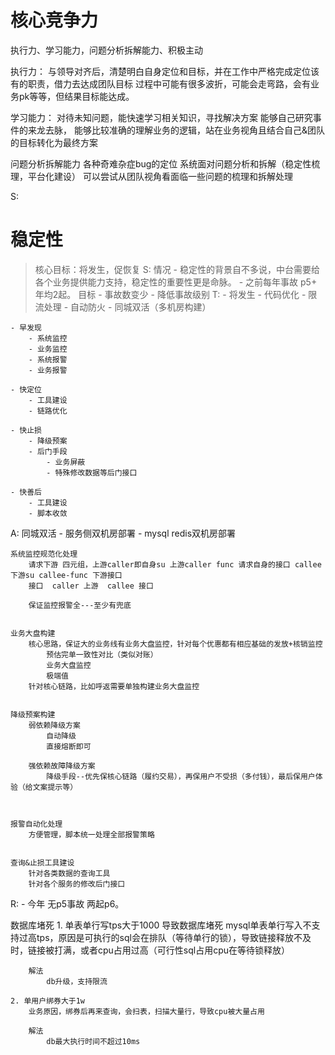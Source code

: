 <!-- 个人 -->
# 核心竞争力

执行力、学习能力，问题分析拆解能力、积极主动

执行力：
与领导对齐后，清楚明白自身定位和目标，并在工作中严格完成定位该有的职责，借力去达成团队目标
过程中可能有很多波折，可能会走弯路，会有业务pk等等，但结果目标能达成。

<!-- 积极主动：
对待各种任务会积极的去推动，
也能在主动推动的过程中，发现一些问题，
优化解决，得到更好的结果。 -->

学习能力：
对待未知问题，能快速学习相关知识，寻找解决方案
能够自己研究事件的来龙去脉，
能够比较准确的理解业务的逻辑，站在业务视角且结合自己&团队的目标转化为最终方案


问题分析拆解能力
各种奇难杂症bug的定位
系统面对问题分析和拆解（稳定性梳理，平台化建设）
可以尝试从团队视角看面临一些问题的梳理和拆解处理


<!-- 平台化 -->

S:
	





<!-- 稳定性 -->
# 稳定性
> 核心目标：将发生，促恢复
S:
	情况
	- 稳定性的背景自不多说，中台需要给各个业务提供能力支持，稳定性的重要性更是命脉。
	- 之前每年事故 p5+ 年均2起。
	目标
	- 事故数变少
	- 降低事故级别
T:
	- 将发生
		- 代码优化
		- 限流处理
		- 自动防火
		- 同城双活（多机房构建）

	- 早发现
		- 系统监控
		- 业务监控
		- 系统报警
		- 业务报警

	- 快定位
		- 工具建设
		- 链路优化

	- 快止损
		- 降级预案
		- 后门手段
			- 业务屏蔽
			- 特殊修改数据等后门接口

	- 快善后
		- 工具建设
		- 脚本收敛


A:
	同城双活
		- 服务侧双机房部署
		- mysql redis双机房部署

	系统监控规范化处理
		请求下游 四元组，上游caller即自身su 上游caller func 请求自身的接口 callee 下游su callee-func 下游接口
		接口  caller 上游  callee 接口

		保证监控报警全---至少有兜底


	业务大盘构建
		核心思路，保证大的业务线有业务大盘监控，针对每个优惠都有相应基础的发放+核销监控
			预估完单一致性对比（类似对账）
			业务大盘监控
			极端值
		针对核心链路，比如呼返需要单独构建业务大盘监控


	降级预案构建
		弱依赖降级方案
			自动降级
			直接熔断即可

		强依赖故障降级方案
			降级手段--优先保核心链路（履约交易），再保用户不受损（多付钱），最后保用户体验（给文案提示等）



	报警自动化处理
		方便管理，脚本统一处理全部报警策略


	查询&止损工具建设
		针对各类数据的查询工具
		针对各个服务的修改后门接口	

R:
	- 今年 无p5事故 两起p6。




<!-- 奇难杂症 -->
数据库堵死
	1. 单表单行写tps大于1000 导致数据库堵死
		mysql单表单行写入不支持过高tps，原因是可执行的sql会在排队（等待单行的锁），导致链接释放不及时，链接被打满，或者cpu占用过高（可行性sql占用cpu在等待锁释放）

		解法
			db升级，支持限流

	2. 单用户绑券大于1w
		业务原因，绑券后再来查询，会扫表，扫描大量行，导致cpu被大量占用

		解法
			db最大执行时间不超过10ms




